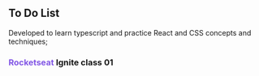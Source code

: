 <h2> To Do List </h2>
<p>Developed to learn typescript and practice React and CSS concepts and techniques;</p>

<h3><strong style='color: #8257e5'> Rocketseat </strong> Ignite class 01 </h3> 
